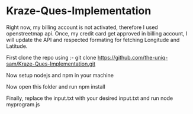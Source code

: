 # Kraze-Ques-Implementation

Right now, my billing account is not activated, therefore I used openstreetmap api.
Once, my credit card get approved in billing account, I will update the API and respected formating for fetching Longitude and Latitude.

First clone the repo using :-
git clone https://github.com/the-uniq-sam/Kraze-Ques-Implementation.git

Now setup nodejs and npm in your machine

Now open this folder and run
npm install

Finally, replace the input.txt with your desired input.txt
and run node myprogram.js